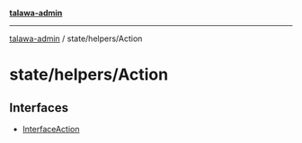 [**talawa-admin**](../../../README.md)

***

[talawa-admin](../../../README.md) / state/helpers/Action

# state/helpers/Action

## Interfaces

- [InterfaceAction](interfaces/InterfaceAction.md)
